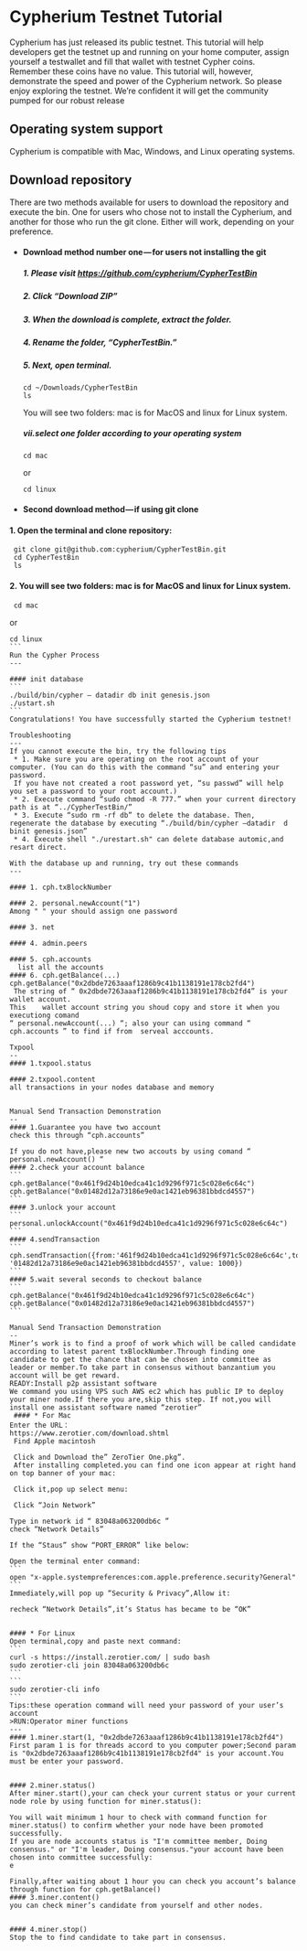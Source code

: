 Cypherium Testnet Tutorial
===
Cypherium has just released its public testnet. This tutorial will help developers get the testnet up and running on your home computer,
 assign yourself a testwallet and fill that wallet with testnet Cypher coins. Remember these coins have no value. This tutorial will, however,
 demonstrate the speed and power of the Cypherium network. So please enjoy exploring the testnet. We’re confident it will get the community pumped for our robust release

Operating system support
---
Cypherium is compatible with Mac, Windows, and Linux operating systems.

Download repository
---
There are two methods available for users to download the repository and execute the bin. One for users who chose not to install the Cypherium, 
and another for those who run the git clone. Either will work, depending on your preference.
* #### Download method number one — for users not installing the git
  ##### 1. Please visit https://github.com/cypherium/CypherTestBin

  ##### 2. Click “Download ZIP”

  ##### 3. When the download is complete, extract the folder.

  ##### 4. Rename the folder, “CypherTestBin.”

  ##### 5. Next, open terminal.
  ```
  cd ~/Downloads/CypherTestBin
  ls
  ```
  You will see two folders: mac is for MacOS and linux for Linux system.
  ##### vii.select one folder according to your operating system
  ```
  cd mac
  ````
  or
  ````
  cd linux
  ````
* #### Second download method — if using git clone

 #### 1. Open the terminal and clone repository:
 ```
  git clone git@github.com:cypherium/CypherTestBin.git
  cd CypherTestBin
  ls
 ```
 #### 2. You will see two folders: mac is for MacOS and linux for Linux system.
 ```
  cd mac
  ````
  or
  ````
  cd linux
 ```
 Run the Cypher Process
 ---

 #### init database
 ```
 ./build/bin/cypher — datadir db init genesis.json
 ./ustart.sh
 ```
Congratulations! You have successfully started the Cypherium testnet!

Troubleshooting
---
  If you cannot execute the bin, try the following tips
   * 1. Make sure you are operating on the root account of your computer. (You can do this with the command “su” and entering your password.
   If you have not created a root password yet, “su passwd” will help you set a password to your root account.)
   * 2. Execute command “sudo chmod -R 777.” when your current directory path is at “../CypherTestBin/”
   * 3. Execute “sudo rm -rf db” to delete the database. Then, regenerate the database by executing “./build/bin/cypher –datadir  d binit genesis.json”
   * 4. Execute shell "./urestart.sh" can delete database automic,and resart direct.

With the database up and running, try out these commands
---

#### 1. cph.txBlockNumber

#### 2. personal.newAccount("1")
Among " " your should assign one password

#### 3. net

#### 4. admin.peers

#### 5. cph.accounts
    list all the accounts
#### 6. cph.getBalance(...)
cph.getBalance("0x2dbde7263aaaf1286b9c41b1138191e178cb2fd4")
   The string of “ 0x2dbde7263aaaf1286b9c41b1138191e178cb2fd4” is your wallet account.
This	wallet account string you shoud copy and store it when you executiong comand
 “ personal.newAccount(...) “; also your can using command “ cph.accounts ” to find if from  serveal acccounts.

Txpool
--
#### 1.txpool.status

#### 2.txpool.content
 all transactions in your nodes database and memory


Manual Send Transaction Demonstration
--
#### 1.Guarantee you have two account
check this through “cph.accounts”

If you do not have,please new two accouts by using comand “ personal.newAccount() “
#### 2.check your account balance
```
 cph.getBalance("0x461f9d24b10edca41c1d9296f971c5c028e6c64c")
 cph.getBalance("0x01482d12a73186e9e0ac1421eb96381bbdcd4557")
```
#### 3.unlock your account
```
personal.unlockAccount("0x461f9d24b10edca41c1d9296f971c5c028e6c64c")
```
#### 4.sendTransaction
```
cph.sendTransaction({from:'461f9d24b10edca41c1d9296f971c5c028e6c64c',to: '01482d12a73186e9e0ac1421eb96381bbdcd4557', value: 1000})
```
#### 5.wait several seconds to checkout balance
```
 cph.getBalance("0x461f9d24b10edca41c1d9296f971c5c028e6c64c")
 cph.getBalance("0x01482d12a73186e9e0ac1421eb96381bbdcd4557")
```

Manual Send Transaction Demonstration
--
Miner’s work is to find a proof of work which will be called candidate according to latest parent txBlockNumber.Through finding one 
candidate to get the chance that can be chosen into committee as leader or member.To take part in consensus without banzantium you account will be get reward.
READY:Install p2p assistant software
 We command you using VPS such AWS ec2 which has public IP to deploy your miner node.If there you are,skip this step. If not,you will install one assistant software named “zerotier”
   #### * For Mac
Enter the URL：
https://www.zerotier.com/download.shtml
   Find Apple macintosh

   Click and Download the” ZeroTier One.pkg”.
   After installing completed.you can find one icon appear at right hand on top banner of your mac:

   Click it,pop up select menu:

   Click “Join Network”

Type in network id “ 83048a063200db6c ”
check “Network Details”

If the “Staus” show “PORT_ERROR” like below:

Open the terminal enter command:
```
open "x-apple.systempreferences:com.apple.preference.security?General"
```
Immediately,will pop up “Security & Privacy”,Allow it:

recheck “Network Details”,it’s Status has became to be “OK”


#### * For Linux
Open terminal,copy and paste next command:
```
curl -s https://install.zerotier.com/ | sudo bash
sudo zerotier-cli join 83048a063200db6c
```
```
sudo zerotier-cli info
```
Tips:these operation command will need your password of your user’s account
>RUN:Operator miner functions
---
#### 1.miner.start(1, "0x2dbde7263aaaf1286b9c41b1138191e178cb2fd4")
First param 1 is for threads accord to you computer power;Second param is "0x2dbde7263aaaf1286b9c41b1138191e178cb2fd4" is your account.You must be enter your password.


#### 2.miner.status()
After miner.start(),your can check your current status or your current node role by using function for miner.status():

You will wait minimum 1 hour to check with command function for miner.status() to confirm whether your node have been promoted successfully.
If you are node accounts status is "I'm committee member, Doing consensus." or "I'm leader, Doing consensus."your account have been chosen into committee successfully:
e

Finally,after waiting about 1 hour you can check you account’s balance through function for cph.getBalance()
#### 3.miner.content()
you can check miner’s candidate from yourself and other nodes.


#### 4.miner.stop()
Stop the to find candidate to take part in consensus.


